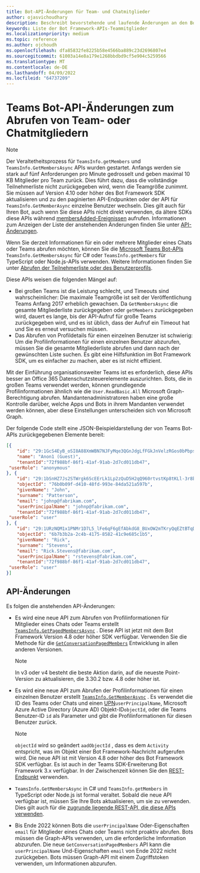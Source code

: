 ```yaml
---
title: Bot-API-Änderungen für Team- und Chatmitglieder
author: ojasvichoudhary
description: Beschreibt bevorstehende und laufende Änderungen an den Bot-APIs, die zum Abrufen von Mitgliedern von Teams und Chats verwendet werden.
keywords: Liste der Bot Framework-APIs-Teammitglieder
ms.localizationpriority: medium
ms.topic: reference
ms.author: ojchoudh
ms.openlocfilehash: dfa85832fe8225b58e4566ba889c23d2696807e4
ms.sourcegitcommit: 61003a14e8a179e1268bbdbd9cf5e904c5259566
ms.translationtype: MT
ms.contentlocale: de-DE
ms.lasthandoff: 04/09/2022
ms.locfileid: "64737209"
---
```

# <a name="teams-bot-api-changes-to-fetch-team-or-chat-members"></a>Teams Bot-API-Änderungen zum Abrufen von Team- oder Chatmitgliedern

>[!NOTE]
> Der Veraltetheitsprozess für `TeamsInfo.getMembers` und `TeamsInfo.GetMembersAsync` APIs wurden gestartet. Anfangs werden sie stark auf fünf Anforderungen pro Minute gedrosselt und geben maximal 10 KB Mitglieder pro Team zurück. Dies führt dazu, dass die vollständige Teilnehmerliste nicht zurückgegeben wird, wenn die Teamgröße zunimmt.
> Sie müssen auf Version 4.10 oder höher des Bot Framework SDK aktualisieren und zu den paginierten API-Endpunkten oder der API für `TeamsInfo.GetMemberAsync` einzelne Benutzer wechseln. Dies gilt auch für Ihren Bot, auch wenn Sie diese APIs nicht direkt verwenden, da ältere SDKs diese APIs während [membersAdded-Ereignissen](../bots/how-to/conversations/subscribe-to-conversation-events.md#team-members-added) aufrufen. Informationen zum Anzeigen der Liste der anstehenden Änderungen finden Sie unter [API-Änderungen](team-chat-member-api-changes.md#api-changes).

Wenn Sie derzeit Informationen für ein oder mehrere Mitglieder eines Chats oder Teams abrufen möchten, können Sie die [Microsoft Teams Bot-APIs](/microsoftteams/platform/bots/how-to/get-teams-context?tabs=dotnet#fetch-the-roster-or-user-profile) `TeamsInfo.GetMembersAsync` für C# oder `TeamsInfo.getMembers` für TypeScript oder Node.js-APIs verwenden. Weitere Informationen finden Sie unter [Abrufen der Teilnehmerliste oder des Benutzerprofils](../bots/how-to/get-teams-context.md#fetch-the-roster-or-user-profile).

Diese APIs weisen die folgenden Mängel auf:

* Bei großen Teams ist die Leistung schlecht, und Timeouts sind wahrscheinlicher: Die maximale Teamgröße ist seit der Veröffentlichung Teams Anfang 2017 erheblich gewachsen. Da `GetMembersAsync` die gesamte Mitgliederliste zurückgegeben oder `getMembers` zurückgegeben wird, dauert es lange, bis der API-Aufruf für große Teams zurückgegeben wird, und es ist üblich, dass der Aufruf ein Timeout hat und Sie es erneut versuchen müssen.
* Das Abrufen von Profildetails für einen einzelnen Benutzer ist schwierig: Um die Profilinformationen für einen einzelnen Benutzer abzurufen, müssen Sie die gesamte Mitgliederliste abrufen und dann nach der gewünschten Liste suchen. Es gibt eine Hilfsfunktion im Bot Framework SDK, um es einfacher zu machen, aber es ist nicht effizient.

Mit der Einführung organisationsweiter Teams ist es erforderlich, diese APIs besser an Office 365 Datenschutzsteuerelemente auszurichten. Bots, die in großen Teams verwendet werden, können grundlegende Profilinformationen ähnlich wie die `User.ReadBasic.All` Microsoft Graph-Berechtigung abrufen. Mandantenadministratoren haben eine große Kontrolle darüber, welche Apps und Bots in ihrem Mandanten verwendet werden können, aber diese Einstellungen unterscheiden sich von Microsoft Graph.

Der folgende Code stellt eine JSON-Beispieldarstellung der von Teams Bot-APIs zurückgegebenen Elemente bereit:

```json
[{
    "id": "29:1GcS4EyB_oSI8A88XmWBN7NJFyMqe3QGnJdgLfFGkJnVelzRGos0bPbpsfJjcbAD22bmKc4GMbrY2g4JDrrA8vM06X1-cHHle4zOE6U4ttcc",
    "name": "Anon1 (Guest)",
    "tenantId":"72f988bf-86f1-41af-91ab-2d7cd011db47",
 "userRole": "anonymous"
}, {
    "id": "29:1bSnHZ7Js2STWrgk6ScEErLk1Lp2zQuD5H2qQ960rtvstKp8tKLl-3r8b6DoW0QxZimuTxk_kupZ1DBMpvIQQUAZL-PNj0EORDvRZXy8kvWk",
    "objectId": "76b0b09f-d410-48fd-993e-84da521a597b",
    "givenName": "John",
    "surname": "Patterson",
    "email": "johnp@fabrikam.com",
    "userPrincipalName": "johnp@fabrikam.com",
    "tenantId":"72f988bf-86f1-41af-91ab-2d7cd011db47",
 "userRole": "user"
}, {
    "id": "29:1URzNQM1x1PNMr1D7L5_lFe6qF6gEfAbkdG8_BUxOW2mTKryQqEZtBTqDt10-MghkzjYDuUj4KG6nvg5lFAyjOLiGJ4jzhb99WrnI7XKriCs",
    "objectId": "6b7b3b2a-2c4b-4175-8582-41c9e685c1b5",
    "givenName": "Rick",
    "surname": "Stevens",
    "email": "Rick.Stevens@fabrikam.com",
    "userPrincipalName": "rstevens@fabrikam.com",
    "tenantId":"72f988bf-86f1-41af-91ab-2d7cd011db47",
 "userRole": "user"
}]
```

## <a name="api-changes"></a>API-Änderungen

Es folgen die anstehenden API-Änderungen:

* Es wird eine neue API zum Abrufen von Profilinformationen für Mitglieder eines Chats oder Teams erstellt [`TeamsInfo.GetPagedMembersAsync`](/microsoftteams/platform/bots/how-to/get-teams-context?tabs=dotnet#fetch-the-roster-or-user-profile) . Diese API ist jetzt mit dem Bot Framework Version 4.8 oder höher SDK verfügbar. Verwenden Sie die Methode für die [`GetConversationPagedMembers`](/dotnet/api/microsoft.bot.connector.conversationsextensions.getconversationpagedmembersasync?view=botbuilder-dotnet-stable&preserve-view=true) Entwicklung in allen anderen Versionen.

    > [!NOTE]
    > In v3 oder v4 besteht die beste Aktion darin, auf die neueste Point-Version zu aktualisieren, die 3.30.2 bzw. 4.8 oder höher ist.

* Es wird eine neue API zum Abrufen der Profilinformationen für einen einzelnen Benutzer erstellt [`TeamsInfo.GetMemberAsync`](/microsoftteams/platform/bots/how-to/get-teams-context?tabs=dotnet#get-single-member-details) . Es verwendet die ID des Teams oder Chats und einen [UPN](/windows/win32/ad/naming-properties#userprincipalname)`userPrincipalName`, Microsoft Azure Active Directory (Azure AD) Objekt-ID`objectId`, oder die Teams Benutzer-ID `id` als Parameter und gibt die Profilinformationen für diesen Benutzer zurück.

    > [!NOTE]
    > `objectId` wird so geändert `aadObjectId` , dass es dem `Activity` entspricht, was im Objekt einer Bot Framework-Nachricht aufgerufen wird. Die neue API ist mit Version 4.8 oder höher des Bot Framework SDK verfügbar. Es ist auch in der Teams SDK-Erweiterung Bot Framework 3.x verfügbar. In der Zwischenzeit können Sie den [REST-Endpunkt](/microsoftteams/platform/bots/how-to/get-teams-context?tabs=json#get-single-member-details) verwenden.

* `TeamsInfo.GetMembersAsync` in C# und `TeamsInfo.getMembers` in TypeScript oder Node.js ist formal veraltet. Sobald die neue API verfügbar ist, müssen Sie Ihre Bots aktualisieren, um sie zu verwenden. Dies gilt auch für die [zugrunde liegende REST-API, die diese APIs verwenden](/microsoftteams/platform/bots/how-to/get-teams-context?tabs=json#tabpanel_CeZOj-G++Q_json).
* Bis Ende 2022 können Bots die `userPrincipalName` Oder-Eigenschaften `email` für Mitglieder eines Chats oder Teams nicht proaktiv abrufen. Bots müssen die Graph-APIs verwenden, um die erforderliche Imformation abzurufen. Die neue `GetConversationPagedMembers` API kann die `userPrincipalName` Und-Eigenschaften `email` von Ende 2022 nicht zurückgeben. Bots müssen Graph-API mit einem Zugriffstoken verwenden, um Informationen abzurufen. 
